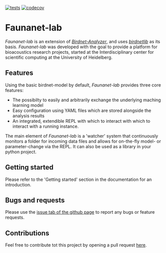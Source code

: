 [![tests](https://github.com/ssciwr/iSparrow/actions/workflows/main.yml/badge.svg?event=push)](https://github.com/ssciwr/iSparrow/actions/workflows/main.yml)
[![codecov](https://codecov.io/gh/ssciwr/iSparrow/graph/badge.svg?token=FwyE0PNiOk)](https://codecov.io/gh/ssciwr/iSparrow)

# Faunanet-lab
*Faunanet-lab* is an extension of [*Birdnet-Analyzer*](https://github.com/kahst/BirdNET-Analyzer), and uses [*birdnetlib*](https://github.com/joeweiss/birdnetlib) as its basis. 
*Faunanet-lab* was developed with the goal to provide a platform for bioacoustics research projects, started at the Interdisciplinary center for scientific computing at the University of Heidelberg. 

## Features
Using the basic birdnet-model by default, *Faunanet-lab* provides three core features: 

- The possibilty to easily and arbitrarily exchange the underlying maching learning model
- Easy configuration using YAML files which are stored alongside the analysis results 
- An integrated, extendible REPL with which to interact with which to interact with a running instance.

The main element of *Faunanet-lab* is a 'watcher' system that continuously monitors a folder for incoming data files and allows for on-the-fly model- or parameter-change via the REPL. It can also be used as a library in your python project.   

## Getting started 
Please refer to the 'Getting started' section in the documentation for an introduction. 

## Bugs and requests
Please use the [issue tab of the github page](https://github.com/ssciwr/iSparrow/issues) to report any bugs or feature requests. 

## Contributions 
Feel free to contribute tot this project by opening a pull request [here](https://github.com/ssciwr/iSparrow/pulls). 